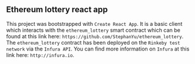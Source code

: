 ## Ethereum lottery react app

This project was bootstrapped with `Create React App`.
It is a basic client which interacts with the `ethereum_lottery`
smart contract which can be found at this link here: `https://github.com/StephanYu/ethereum_lottery`.
The `ethereum_lottery` contract has been deployed on the `Rinkeby test network` via the `Infura API`. 
You can find more information on `Infura` at this link here: `http://infura.io`.
